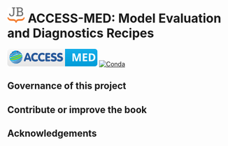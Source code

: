 # <img src="https://raw.githubusercontent.com/ACCESS-NRI/ACCESS-MED/master/docs/images/logo-square.svg" width=40 /> ACCESS-MED: Model Evaluation and Diagnostics Recipes

[![Jupyter Book Badge](docs/images/badge.svg)](https://jupyterbook.org)
[![Conda][conda-badge]][conda-link]

## Governance of this project

## Contribute or improve the book

## Acknowledgements


[conda-badge]: https://anaconda.org/conda-forge/jupyter-book/badges/version.svg
[conda-link]: https://anaconda.org
